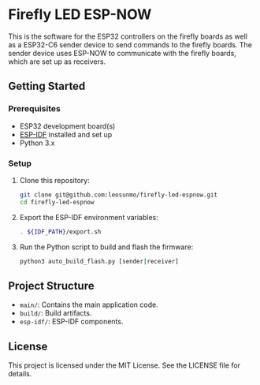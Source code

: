 # Firefly LED ESP-NOW
This is the software for the ESP32 controllers on the firefly boards as well as a ESP32-C6 sender device to send commands to the firefly boards. The sender device uses ESP-NOW to communicate with the firefly boards, which are set up as receivers.

## Getting Started

### Prerequisites
- ESP32 development board(s)
- [ESP-IDF](https://docs.espressif.com/projects/esp-idf/en/stable/esp32/get-started/linux-macos-setup.html) installed and set up
- Python 3.x

### Setup
1. Clone this repository:
   ```bash
   git clone git@github.com:leosunmo/firefly-led-espnow.git
   cd firefly-led-espnow
   ```
2. Export the ESP-IDF environment variables:
   ```bash
   . ${IDF_PATH}/export.sh
   ```
3. Run the Python script to build and flash the firmware:
   ```bash
   python3 auto_build_flash.py [sender|receiver]
   ```

## Project Structure
- `main/`: Contains the main application code.
- `build/`: Build artifacts.
- `esp-idf/`: ESP-IDF components.

## License
This project is licensed under the MIT License. See the LICENSE file for details.
